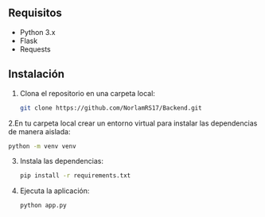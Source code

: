 ## Requisitos
- Python 3.x
- Flask
- Requests

## Instalación

1. Clona el repositorio en una carpeta local:
   ```bash
   git clone https://github.com/NorlamRS17/Backend.git
   ```
2.En tu carpeta local crear un entorno virtual para instalar las dependencias de manera aislada:
   ```bash
   python -m venv venv
   ```
3. Instala las dependencias:
   ```bash
   pip install -r requirements.txt
   ```

4. Ejecuta la aplicación:
   ```bash
   python app.py
   ```
